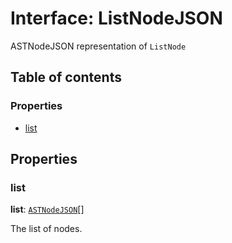 # Interface: ListNodeJSON

ASTNodeJSON representation of `ListNode`

## Table of contents

### Properties

* [list](/auto-docs/fixed-layout-editor/interfaces/ListNodeJSON.md#list)

## Properties

### list

**list**: [`ASTNodeJSON`](/auto-docs/fixed-layout-editor/interfaces/ASTNodeJSON.md)\[]

The list of nodes.
